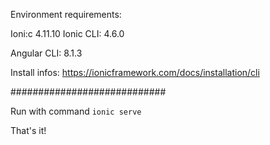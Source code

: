Environment requirements:

Ioni:c 4.11.10
Ionic CLI: 4.6.0

Angular CLI: 8.1.3

Install infos: https://ionicframework.com/docs/installation/cli

############################

Run with command `ionic serve`

That's it!
